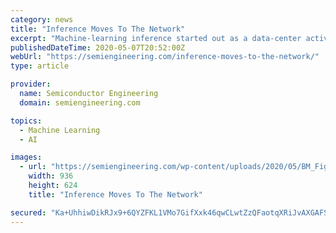 ```yaml
---
category: news
title: "Inference Moves To The Network"
excerpt: "Machine-learning inference started out as a data-center activity, but tremendous effort is being put into inference at the edge. At this point, the “edge” is not a well-defined concept, and future inference capabilities will reside not only at the extremes of the data center and a data-gathering device,"
publishedDateTime: 2020-05-07T20:52:00Z
webUrl: "https://semiengineering.com/inference-moves-to-the-network/"
type: article

provider:
  name: Semiconductor Engineering
  domain: semiengineering.com

topics:
  - Machine Learning
  - AI

images:
  - url: "https://semiengineering.com/wp-content/uploads/2020/05/BM_Fig02.png"
    width: 936
    height: 624
    title: "Inference Moves To The Network"

secured: "Ka+UhhiwDikRJx9+6QYZFKL1VMo7GifXxk46qwCLwtZzQFaotqXRiJvAXGAFSrexw7VKxb7mGQb5ksetAVw+mqUge/c4pk+1snftXgi4BvzjMidzLEwlJnSSW6QXXp6YFevWhXBx7zzchKIJRLZm8A+Kd4rhmftFLMuFTTcDnxVJNYXZHYIP+YlIJo9z8dF53OakOaGb1ah9DG/vZVuPXFDhnKF3n6DouDCaP2iux6qp7tTNmtcQYWea5TlSkZ4lW8xJoqWYa4z6q/HNA2NvsajDY1DocFvDeab6monUVjkOI743n6kbz/pkpDtzF18/J+IswS6hYztVMa3uxx6eDQOSFl4wVqwJTlgY9Lg2LMLejGJCgBKjDPY17o9BaEOMLqF2g8OftgtAJiIgeOn5yxcH1Dml9SZn+y0UQQJIRPfkWHEFYhSAt4RGen0Rl7tHCYoJ2EDd6GgxwHsSJeEox5o3yvA6LZRnEfDuAWtO+9Q=;n+/Vy3jIpxvOPAl/4ia8KQ=="
---
```


